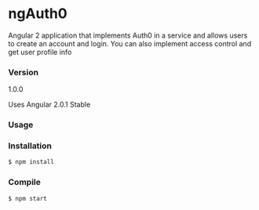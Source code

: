 # ngAuth0

Angular 2 application that implements Auth0 in a service and allows users to create an account and login. You can also implement access control and get user profile info

### Version
1.0.0

Uses Angular 2.0.1 Stable

### Usage


### Installation

```sh
$ npm install
```

### Compile


```sh
$ npm start
```

